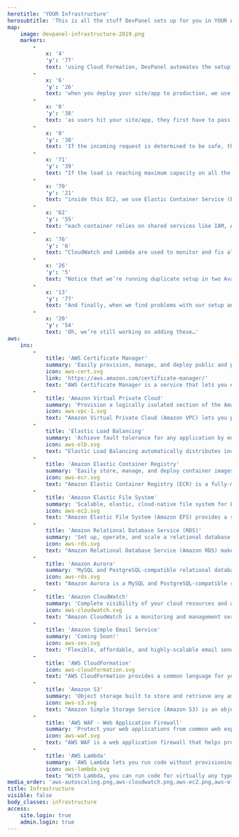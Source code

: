 ```yaml
---
herotitle: 'YOUR Infrastructure'
herosubtitle: 'This is all the stuff DevPanel sets up for you in YOUR AWS account'
map:
    image: devpanel-infrastructure-2019.png
    markers:
        -
            x: '4'
            'y': '77'
            text: 'using Cloud Formation, DevPanel automates the setup and configuration of all this infrastructure in your AWS account.'
        -
            x: '6'
            'y': '26'
            text: 'when you deploy your site/app to production, we use Route53 (R53) to manage your DNS. We generate an SSL certificate for your site/app using the Amazon Certificate Manager and we setup and configure the WAF, the Web Application Firewall, to protect your site from malicious attacks.'
        -
            x: '0'
            'y': '38'
            text: 'as users hit your site/app, they first have to pass the WAF’s safety checks. This stops any malicious attacks on your site/app.'
        -
            x: '0'
            'y': '38'
            text: 'If the incoming request is determined to be safe, then it’s sent to the Elastic Load Balancer (ELB) which determines which machine (EC2) and Availability Zone (AZ) the request should be routed to based on the load of each machine…'
        -
            x: '71'
            'y': '39'
            text: "If the load is reaching maximum capacity on all the machines, then a Cloud Watch Alarm will trigger a creation of a new machine. \r\n\r\nIf the load stays below a specified threshold for an extended period of time, then another Cloud Watch Alarm will trigger the removal of extra machines.\r\n\r\nThis is how auto-scaling saves you money. By shrinking your infrastructure when you don’t have traffic and by growing your infrastructure as needed."
        -
            x: '70'
            'y': '21'
            text: "inside this EC2, we use Elastic Container Service (ECS) to create and manage Docker containers. \r\n\r\nYour applications run inside Docker containers. \r\n\r\nECS, itself, is a managed service that will create and destroy containers as needed so we don’t need to micromanage the containers. We just let ECS auto-scale the containers as needed."
        -
            x: '62'
            'y': '55'
            text: "each container relies on shared services like IAM, Amazon S3, EFS, RDS Aurora, and Parameter Store. \r\n\r\nWhatever a container needs, it gets from these services."
        -
            x: '76'
            'y': '6'
            text: "CloudWatch and Lambda are used to monitor and fix all the AWS resources in your account. \r\n\r\nCloudWatch notifies DevPanel if anything is going wrong and then we call Lambda functions to fix things before you encounter downtime."
        -
            x: '26'
            'y': '5'
            text: "Notice that we’re running duplicate setup in two Availability Zones (AZ1 & AZ2.) \r\n\r\nThis way, if there’s a problem with one data center (AZ,) then the traffic is automatically directed to the other Availability Zone. \r\n\r\nThis gives you a highly available system to start with. \r\n\r\nYou don’t have to do anything."
        -
            x: '13'
            'y': '77'
            text: "And finally, when we find problems with our setup and/or our scripts, we’ll push out the fixes ASAP. \r\n\r\nBTW, all our scripts are open source and you’re welcome to examine and audit them. In fact we encourage it. \r\n\r\nBut, if you do find something, please contact us directly and we’ll work with you to not only fix the problem for you but for all our customers."
        -
            x: '20'
            'y': '54'
            text: 'Oh, we’re still working on adding these…'
aws:
    ins:
        -
            title: 'AWS Certificate Manager'
            summary: 'Easily provision, manage, and deploy public and private SSL/TLS certificates for use with AWS services and your internal connected resources.'
            icon: aws-cert.svg
            link: 'https://aws.amazon.com/certificate-manager/'
            text: "AWS Certificate Manager is a service that lets you easily provision, manage, and deploy public and private Secure Sockets Layer/Transport Layer Security (SSL/TLS) certificates for use with AWS services and your internal connected resources. SSL/TLS certificates are used to secure network communications and establish the identity of websites over the Internet as well as resources on private networks. AWS Certificate Manager removes the time-consuming manual process of purchasing, uploading, and renewing SSL/TLS certificates.\r\n\r\nDevPanel uses the AWS Certificate Manager to generate SSL certificates for your production/live sites. Using AWS Certificate Manager for this costs nothing and removes the hassle of purchasing, renewing and installing SSL certificates every few years. AWS Certificate Manager keeps your certificate up-to-date… always. This is another way DevPanel saves you time, effort and money."
        -
            title: 'Amazon Virtual Private Cloud'
            summary: 'Provision a logically isolated section of the Amazon Web Services (AWS) Cloud where you can launch AWS resources in a virtual network that you define.'
            icon: aws-vpc-1.svg
            text: "Amazon Virtual Private Cloud (Amazon VPC) lets you provision a logically isolated section of the AWS Cloud where you can launch AWS resources in a virtual network that you define. You have complete control over your virtual networking environment, including selection of your own IP address range, creation of subnets, and configuration of route tables and network gateways. You can use both IPv4 and IPv6 in your VPC for secure and easy access to resources and applications.\r\n\r\nDevPanel sets up a VPC under your account to isolate and secure most of the infrastructure that we setup for you. We further separate the VPC into several subnets (like public subnets, frontend subnet, backend subnet, and database subnet) to further isolate services. "
        -
            title: 'Elastic Load Balancing'
            summary: 'Achieve fault tolerance for any application by ensuring scalability, performance, and security.'
            icon: aws-elb.svg
            text: "Elastic Load Balancing automatically distributes incoming application traffic across multiple targets, such as Amazon EC2 instances, containers, IP addresses, and Lambda functions. It can handle the varying load of your application traffic in a single Availability Zone or across multiple Availability Zones. Elastic Load Balancing offers three types of load balancers that all feature the high availability, automatic scaling, and robust security necessary to make your applications fault tolerant.\r\n\r\n##### **Application Load Balancer**  \r\n\r\nApplication Load Balancer is best suited for load balancing of HTTP and HTTPS traffic and provides advanced request routing targeted at the delivery of modern application architectures, including microservices and containers. Operating at the individual request level (Layer 7), Application Load Balancer routes traffic to targets within Amazon Virtual Private Cloud (Amazon VPC) based on the content of the request.\r\n\r\n##### **Network Load Balancer**  \r\n\r\nNetwork Load Balancer is best suited for load balancing of Transmission Control Protocol (TCP) and Transport Layer Security (TLS) traffic where extreme performance is required. Operating at the connection level (Layer 4), Network Load Balancer routes traffic to targets within Amazon Virtual Private Cloud (Amazon VPC) and is capable of handling millions of requests per second while maintaining ultra-low latencies. Network Load Balancer is also optimized to handle sudden and volatile traffic patterns.\r\n\r\n##### **Classic Load Balancer**  \r\n\r\nClassic Load Balancer provides basic load balancing across multiple Amazon EC2 instances and operates at both the request level and connection level. Classic Load Balancer is intended for applications that were built within the EC2-Classic network.\r\n\r\nDevPanel sets up and configures two of the three types of load balancers: the Application Load Balancer (ALB) and the Network Load Balancer (NLB.) This is to provide balanced traffic management at the application layer (layer 7) and the network layer (layer 4.) Each is optimized for particular use case so that’s why we use both. Most companies still use the Classic (Legacy) Load Balancer… When Amazon comes out with new technology, DevPanel will integrate that ASAP so you and your company can benefit from it ASAP. This is another benefit of using DevPanel rather than rolling your own solution.\r\n"
        -
            title: 'Amazon Elastic Container Registry'
            summary: 'Easily store, manage, and deploy container images.'
            icon: aws-ecr.svg
            text: "Amazon Elastic Container Registry (ECR) is a fully-managed Docker container registry that makes it easy for developers to store, manage, and deploy Docker container images. Amazon ECR is integrated with Amazon Elastic Container Service (ECS), simplifying your development to production workflow. Amazon ECR eliminates the need to operate your own container repositories or worry about scaling the underlying infrastructure. Amazon ECR hosts your images in a highly available and scalable architecture, allowing you to reliably deploy containers for your applications. \r\n\r\nDevPanel uses ECR to store your application images so additional containers can be deployed instantly when your application needs to scale up. With Amazon ECR, there are no upfront fees or commitments. You pay only for the images you store in ECR."
        -
            title: 'Amazon Elastic File System'
            summary: 'Scalable, elastic, cloud-native file system for Linux.'
            icon: aws-ec2.svg
            text: "Amazon Elastic File System (Amazon EFS) provides a simple, scalable, elastic file system for Linux-based workloads for use with AWS Cloud services and on-premises resources. It is built to scale on demand to petabytes without disrupting applications, growing and shrinking automatically as you add and remove files, so your applications have the storage they need – when they need it. It is designed to provide massively parallel shared access to thousands of Amazon EC2 instances, enabling your applications to achieve high levels of aggregate throughput and IOPS with consistent low latencies. Amazon EFS is a fully managed service that requires no changes to your existing applications and tools, providing access through a standard file system interface for seamless integration. Amazon EFS is a regional service storing data within and across multiple Availability Zones (AZs) for high availability and durability. You can access your file systems across AZs, regions, and VPCs and share files between thousands of Amazon EC2 instances and on-premises servers via AWS Direct Connect or AWS VPN.\r\n\r\nDevPanel uses EFS for storing your application code. All your applications sit on EFS. This way, when changes are deployed to any application, those changes are reflected on all containers instantly without any risk of lag time between updates."
        -
            title: 'Amazon Relational Database Service (RDS)'
            summary: 'Set up, operate, and scale a relational database in the cloud with just a few clicks.'
            icon: aws-rds.svg
            text: "Amazon Relational Database Service (Amazon RDS) makes it easy to set up, operate, and scale a relational database in the cloud. It provides cost-efficient and resizable capacity while automating time-consuming administration tasks such as hardware provisioning, database setup, patching and backups. It frees you to focus on your applications so you can give them the fast performance, high availability, security and compatibility they need.\r\n\r\nDevPanel sets up, configures and secures RDS database for you in your own AWS account."
        -
            title: 'Amazon Aurora'
            summary: 'MySQL and PostgreSQL-compatible relational database built for the cloud. Performance and availability of commercial-grade databases at 1/10th the cost.'
            icon: aws-rds.svg
            text: "Amazon Aurora is a MySQL and PostgreSQL-compatible relational database built for the cloud, that combines the performance and availability of traditional enterprise databases with the simplicity and cost-effectiveness of open source databases.\r\n\r\nAmazon Aurora is up to five times faster than standard MySQL databases and three times faster than standard PostgreSQL databases. It provides the security, availability, and reliability of commercial databases at 1/10th the cost. Amazon Aurora is fully managed by Amazon Relational Database Service (RDS), which automates time-consuming administration tasks like hardware provisioning, database setup, patching, and backups.\r\n\r\nAmazon Aurora features a distributed, fault-tolerant, self-healing storage system that auto-scales up to 64TB per database instance. It delivers high performance and availability with up to 15 low-latency read replicas, point-in-time recovery, continuous backup to Amazon S3, and replication across three Availability Zones (AZs).\r\n\r\nDevPanel uses Aurora exclusively - because it’s so freaking awesome! Your application can be customized to use Aurora Serverless and/or encrypted Amazon Aurora instance with AWS Key Management Service (KMS) for having your data be encrypted at rest and in transit."
        -
            title: 'Amazon CloudWatch'
            summary: 'Complete visibility of your cloud resources and applications.'
            icon: aws-cloudwatch.svg
            text: "Amazon CloudWatch is a monitoring and management service built for developers, system operators, site reliability engineers (SRE), and IT managers. CloudWatch provides you with data and actionable insights to monitor your applications, understand and respond to system-wide performance changes, optimize resource utilization, and get a unified view of operational health. CloudWatch collects monitoring and operational data in the form of logs, metrics, and events, providing you with a unified view of AWS resources, applications and services that run on AWS, and on-premises servers. You can use CloudWatch to set high resolution alarms, visualize logs and metrics side by side, take automated actions, troubleshoot issues, and discover insights to optimize your applications, and ensure they are running smoothly.\r\n\r\nDevPanel configures CloudWatch with alarms and triggers for auto-scaling (up and down) and to trigger various maintenance and auto-healing automation tasks."
        -
            title: 'Amazon Simple Email Service'
            summary: 'Coming Soon!'
            icon: aws-ses.svg
            text: 'Flexible, affordable, and highly-scalable email sending and receiving platform for businesses and developers.'
        -
            title: 'AWS Cloud​Formation'
            icon: aws-cloudformation.svg
            text: "AWS CloudFormation provides a common language for you to describe and provision all the infrastructure resources in your cloud environment. CloudFormation allows you to use a simple text file to model and provision, in an automated and secure manner, all the resources needed for your applications across all regions and accounts. This file serves as the single source of truth for your cloud environment.\r\n\r\nEverything deployed by DevPanel in a user’s account is done through CloudFormation. We create CloudFormation scripts and then execute them to setup all the infrastructure. All our CloudFormation scripts are open source and you’re welcome to examine and improve them."
        -
            title: 'Amazon S3'
            summary: 'Object storage built to store and retrieve any amount of data from anywhere.'
            icon: aws-s3.svg
            text: "Amazon Simple Storage Service (Amazon S3) is an object storage service that offers industry-leading scalability, data availability, security, and performance. This means customers of all sizes and industries can use it to store and protect any amount of data for a range of use cases, such as websites, mobile applications, backup and restore, archive, enterprise applications, IoT devices, and big data analytics. Amazon S3 provides easy-to-use management features so you can organize your data and configure finely-tuned access controls to meet your specific business, organizational, and compliance requirements. Amazon S3 is designed for 99.999999999% (11 9's) of durability, and stores data for millions of applications for companies all around the world.\r\n\r\n\r\nJust look at those 9s! DevPanel currently only uses S3 for backups and snapshots. Custom apps can be configured to use S3 extensively for many other purposes."
        -
            title: 'AWS WAF - Web Application Firewall'
            summary: 'Protect your web applications from common web exploits.'
            icon: aws-waf.svg
            text: "AWS WAF is a web application firewall that helps protect your web applications from common web exploits that could affect application availability, compromise security, or consume excessive resources. AWS WAF gives you control over which traffic to allow or block to your web applications by defining customizable web security rules. You can use AWS WAF to create custom rules that block common attack patterns, such as SQL injection or cross-site scripting, and rules that are designed for your specific application. New rules can be deployed within minutes, letting you respond quickly to changing traffic patterns. Also, AWS WAF includes a full-featured API that you can use to automate the creation, deployment, and maintenance of web security rules.\r\n\r\nDevPanel configures AWS WAF to protect your production sites from OWASP Top 10. This protects your sites from things like Cross Site Scripting (XSS) and SQL Injections. With AWS WAF you pay only for what you use. AWS WAF pricing is based on how many rules you deploy and how many web requests your web application receives. There are no upfront commitments."
        -
            title: 'AWS Lambda'
            summary: 'AWS Lambda lets you run code without provisioning or managing servers. You pay only for the compute time you consume - there is no charge when your code is not running.'
            icon: aws-lambda.svg
            text: "With Lambda, you can run code for virtually any type of application or backend service - all with zero administration. Just upload your code and Lambda takes care of everything required to run and scale your code with high availability. You can set up your code to automatically trigger from other AWS services or call it directly from any web or mobile app.\r\n\r\nDevPanel uses Lambda for notification and automation. Other uses for Lambda are in currently in development. We plan to leverage Lambda heavily going forward."
media_order: 'aws-autoscaling.png,aws-cloudwatch.png,aws-ec2.png,aws-elasticloadbalancing.png,aws-rds.png,aws-s3.png,ECS.png,vpc_ntier.png,vpc_ntier_npbg.png,aws-cloudformation.svg,aws-elb.svg,aws-cert.svg,aws-cloudwatch.svg,aws-s3.svg,aws-rds.svg,aws-ses.svg,aws-lambda.svg,aws-ecr.svg,aws-waf.svg,aws-vpc-1.svg,aws-cloudfront.svg,aws-ec2.svg,SKL_201902021314.png'
title: Infrastructure
visible: false
body_classes: infrastructure
access:
    site.login: true
    admin.login: true
---
```


